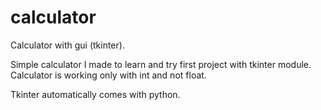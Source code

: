# calculator
Calculator with gui (tkinter).

Simple calculator I made to learn and try first project with tkinter module.
Calculator is working only with int and not float.

Tkinter automatically comes with python.
